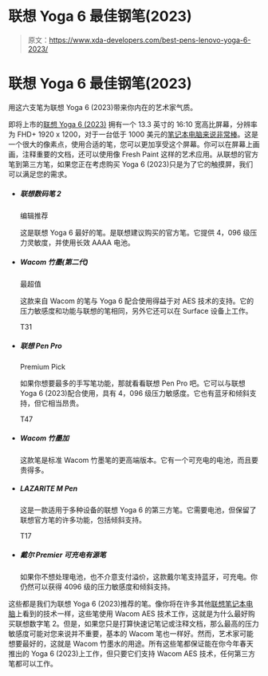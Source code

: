 # 联想 Yoga 6 最佳钢笔(2023)

> 原文：<https://www.xda-developers.com/best-pens-lenovo-yoga-6-2023/>

# 联想 Yoga 6 最佳钢笔(2023)

用这六支笔为联想 Yoga 6 (2023)带来你内在的艺术家气质。

即将上市的[联想 Yoga 6 (2023)](https://xda-developers.com/lenovo-yoga-6-2023/) 拥有一个 13.3 英寸的 16:10 宽高比屏幕，分辨率为 FHD+ 1920 x 1200，对于一台低于 1000 美元的[笔记本电脑来说非常棒](https://www.xda-developers.com/best-laptops-under-1000/)。这是一个很大的像素点，使用合适的笔，您可以更加享受这个屏幕。你可以在屏幕上画画，注释重要的文档，还可以使用像 Fresh Paint 这样的艺术应用。从联想的官方笔到第三方笔，如果您正在考虑购买 Yoga 6 (2023)只是为了它的触摸屏，我们可以满足您的需求。

*   ##### 联想数码笔 2

    编辑推荐

    这是联想 Yoga 6 最好的笔。是联想建议购买的官方笔。它提供 4，096 级压力灵敏度，并使用长效 AAAA 电池。

*   ##### Wacom 竹墨(第二代)

    最超值

    这款来自 Wacom 的笔与 Yoga 6 配合使用得益于对 AES 技术的支持。它的压力敏感度和功能与联想的笔相同，另外它还可以在 Surface 设备上工作。

    T31
*   ##### 联想 Pen Pro

    Premium Pick

    如果你想要最多的手写笔功能，那就看看联想 Pen Pro 吧。它可以与联想 Yoga 6 (2023)配合使用，具有 4，096 级压力敏感度。它也有蓝牙和倾斜支持，但它相当昂贵。

    T47
*   ##### Wacom 竹墨加

    这款笔是标准 Wacom 竹墨笔的更高端版本。它有一个可充电的电池，而且要贵得多。
*   ##### LAZARITE M Pen

    这是一款适用于多种设备的联想 Yoga 6 的第三方笔。它需要电池，但保留了联想官方笔的许多功能，包括倾斜支持。

    T17
*   ##### 戴尔 Premier 可充电有源笔

    如果你不想处理电池，也不介意支付溢价，这款戴尔笔支持蓝牙，可充电。你仍然可以获得 4096 级的压力敏感度和倾斜支持。

这些都是我们为联想 Yoga 6 (2023)推荐的笔。像你将在许多其他[联想笔记本电脑](https://www.xda-developers.com/best-lenovo-laptops/)上看到的技术一样，这些笔使用 Wacom AES 技术工作，这就是为什么最好购买联想数字笔 2。但是，如果您只是打算快速记笔记或注释文档，那么最高的压力敏感度可能对您来说并不重要，基本的 Wacom 笔也一样好。然而，艺术家可能想要最好的，这就是 Wacom 竹墨水的用途。所有这些笔都保证能在你今年春天推出的 Yoga 6 (2023)上工作，但只要它们支持 Wacom AES 技术，任何第三方笔都可以工作。